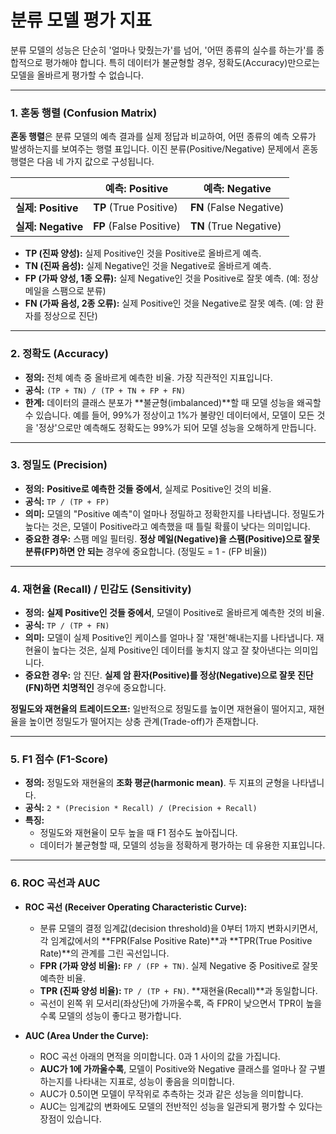 # 분류 모델 평가 지표

분류 모델의 성능은 단순히 '얼마나 맞췄는가'를 넘어, '어떤 종류의 실수를 하는가'를 종합적으로 평가해야 합니다. 특히 데이터가 불균형할 경우, 정확도(Accuracy)만으로는 모델을 올바르게 평가할 수 없습니다.

---

### 1. 혼동 행렬 (Confusion Matrix)

**혼동 행렬**은 분류 모델의 예측 결과를 실제 정답과 비교하여, 어떤 종류의 예측 오류가 발생하는지를 보여주는 행렬 표입니다. 이진 분류(Positive/Negative) 문제에서 혼동 행렬은 다음 네 가지 값으로 구성됩니다.

| | **예측: Positive** | **예측: Negative** |
|---|---|---|
| **실제: Positive** | **TP** (True Positive) | **FN** (False Negative) |
| **실제: Negative** | **FP** (False Positive) | **TN** (True Negative) |

- **TP (진짜 양성):** 실제 Positive인 것을 Positive로 올바르게 예측.
- **TN (진짜 음성):** 실제 Negative인 것을 Negative로 올바르게 예측.
- **FP (가짜 양성, 1종 오류):** 실제 Negative인 것을 Positive로 잘못 예측. (예: 정상 메일을 스팸으로 분류)
- **FN (가짜 음성, 2종 오류):** 실제 Positive인 것을 Negative로 잘못 예측. (예: 암 환자를 정상으로 진단)

---

### 2. 정확도 (Accuracy)

- **정의:** 전체 예측 중 올바르게 예측한 비율. 가장 직관적인 지표입니다.
- **공식:** `(TP + TN) / (TP + TN + FP + FN)`
- **한계:** 데이터의 클래스 분포가 **불균형(imbalanced)**할 때 모델 성능을 왜곡할 수 있습니다. 예를 들어, 99%가 정상이고 1%가 불량인 데이터에서, 모델이 모든 것을 '정상'으로만 예측해도 정확도는 99%가 되어 모델 성능을 오해하게 만듭니다.

---

### 3. 정밀도 (Precision)

- **정의:** **Positive로 예측한 것들 중에서**, 실제로 Positive인 것의 비율.
- **공식:** `TP / (TP + FP)`
- **의미:** 모델의 "Positive 예측"이 얼마나 정밀하고 정확한지를 나타냅니다. 정밀도가 높다는 것은, 모델이 Positive라고 예측했을 때 틀릴 확률이 낮다는 의미입니다.
- **중요한 경우:** 스팸 메일 필터링. **정상 메일(Negative)을 스팸(Positive)으로 잘못 분류(FP)하면 안 되는** 경우에 중요합니다. (정밀도 = 1 - (FP 비율))

---

### 4. 재현율 (Recall) / 민감도 (Sensitivity)

- **정의:** **실제 Positive인 것들 중에서**, 모델이 Positive로 올바르게 예측한 것의 비율.
- **공식:** `TP / (TP + FN)`
- **의미:** 모델이 실제 Positive인 케이스를 얼마나 잘 '재현'해내는지를 나타냅니다. 재현율이 높다는 것은, 실제 Positive인 데이터를 놓치지 않고 잘 찾아낸다는 의미입니다.
- **중요한 경우:** 암 진단. **실제 암 환자(Positive)를 정상(Negative)으로 잘못 진단(FN)하면 치명적인** 경우에 중요합니다.

**정밀도와 재현율의 트레이드오프:** 일반적으로 정밀도를 높이면 재현율이 떨어지고, 재현율을 높이면 정밀도가 떨어지는 상충 관계(Trade-off)가 존재합니다.

---

### 5. F1 점수 (F1-Score)

- **정의:** 정밀도와 재현율의 **조화 평균(harmonic mean)**. 두 지표의 균형을 나타냅니다.
- **공식:** `2 * (Precision * Recall) / (Precision + Recall)`
- **특징:**
  - 정밀도와 재현율이 모두 높을 때 F1 점수도 높아집니다.
  - 데이터가 불균형할 때, 모델의 성능을 정확하게 평가하는 데 유용한 지표입니다.

---

### 6. ROC 곡선과 AUC

- **ROC 곡선 (Receiver Operating Characteristic Curve):**
  - 분류 모델의 결정 임계값(decision threshold)을 0부터 1까지 변화시키면서, 각 임계값에서의 **FPR(False Positive Rate)**과 **TPR(True Positive Rate)**의 관계를 그린 곡선입니다.
  - **FPR (가짜 양성 비율):** `FP / (FP + TN)`. 실제 Negative 중 Positive로 잘못 예측한 비율.
  - **TPR (진짜 양성 비율):** `TP / (TP + FN)`. **재현율(Recall)**과 동일합니다.
  - 곡선이 왼쪽 위 모서리(좌상단)에 가까울수록, 즉 FPR이 낮으면서 TPR이 높을수록 모델의 성능이 좋다고 평가합니다.

- **AUC (Area Under the Curve):**
  - ROC 곡선 아래의 면적을 의미합니다. 0과 1 사이의 값을 가집니다.
  - **AUC가 1에 가까울수록**, 모델이 Positive와 Negative 클래스를 얼마나 잘 구별하는지를 나타내는 지표로, 성능이 좋음을 의미합니다.
  - AUC가 0.5이면 모델이 무작위로 추측하는 것과 같은 성능을 의미합니다.
  - AUC는 임계값의 변화에도 모델의 전반적인 성능을 일관되게 평가할 수 있다는 장점이 있습니다.
